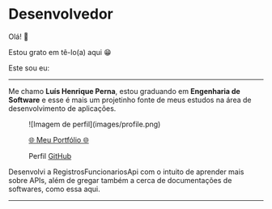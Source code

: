 # Desenvolvedor

Olá! 👋

Estou grato em tê-lo(a) aqui 😁

Este sou eu:

---

Me chamo **Luís Henrique Perna**, estou graduando em **Engenharia de Software** e esse é mais um projetinho fonte de meus estudos na área de desenvolvimento de aplicações.

<figure markdown>
  ![Imagem de perfil](images/profile.png)

  [🌐 Meu Portfólio 🌐](https://luishperna.com.br/)

  Perfil [GitHub](https://github.com/luishperna)
</figure>

Desenvolvi a RegistrosFuncionariosApi com o intuito de aprender mais sobre APIs, além de gregar também a cerca de documentações de softwares, como essa aqui.

---